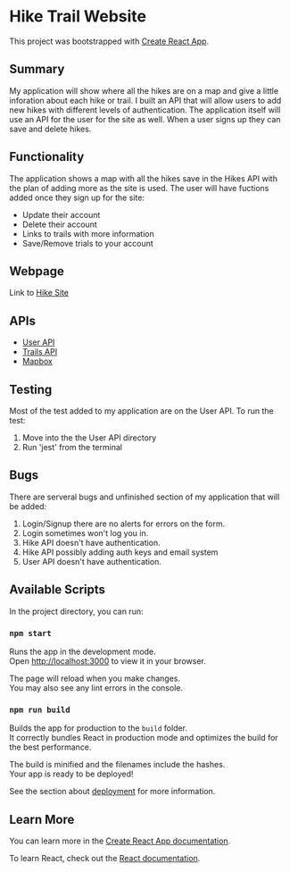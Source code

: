 # Hike Trail Website

This project was bootstrapped with [Create React App](https://github.com/facebook/create-react-app).

## Summary
My application will show where all the hikes are on a map and give a little inforation about each hike or trail. I built an API that will allow users to add new hikes with different levels of authentication. The application itself will use an API for the user for the site as well. When a user signs up they can save and delete hikes. 

## Functionality 
The application shows a map with all the hikes save in the Hikes API with the plan of adding more as the site is used. The user will have fuctions added once they sign up for the site: 
  - Update their account
  - Delete their account
  - Links to trails with more information
  - Save/Remove trials to your account

## Webpage
Link to [Hike Site](http://hike-trails.surge.sh/)

## APIs

- [User API](https://hike-trail-app.herokuapp.com/)
- [Trails API](https://hike-trail.online)
- [Mapbox](https://docs.mapbox.com/#maps)

## Testing 
Most of the test added to my application are on the User API. To run the test:
  1. Move into the the User API directory 
  2. Run 'jest' from the terminal 

## Bugs 
There are serveral bugs and unfinished section of my application that will be added: 
  1. Login/Signup there are no alerts for errors on the form. 
  2. Login sometimes won't log you in. 
  3. Hike API doesn't have authentication.
  4. Hike API possibly adding auth keys and email system
  5. User API doesn't have authentication. 

## Available Scripts

In the project directory, you can run:

### `npm start`

Runs the app in the development mode.\
Open [http://localhost:3000](http://localhost:3000) to view it in your browser.

The page will reload when you make changes.\
You may also see any lint errors in the console.

### `npm run build`

Builds the app for production to the `build` folder.\
It correctly bundles React in production mode and optimizes the build for the best performance.

The build is minified and the filenames include the hashes.\
Your app is ready to be deployed!

See the section about [deployment](https://facebook.github.io/create-react-app/docs/deployment) for more information.

## Learn More

You can learn more in the [Create React App documentation](https://facebook.github.io/create-react-app/docs/getting-started).

To learn React, check out the [React documentation](https://reactjs.org/).



